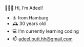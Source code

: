 🙋🏻‍♂️ Hi, I’m Adeel!
- ⚓️ from Hamburg
- 🕰 30 years old
- 💻 I’m currently learning coding
- 📫 adeel.butt.hh@gmail.com

<!---
AdeelB91/AdeelB91 is a ✨ special ✨ repository because its `README.md` (this file) appears on your GitHub profile.
You can click the Preview link to take a look at your changes.
--->
